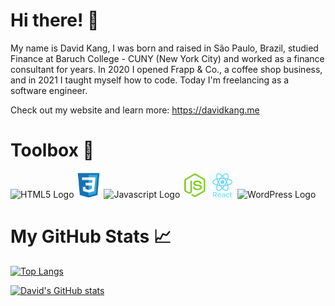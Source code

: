 # Hi there! :wave:

My name is David Kang, I was born and raised in São Paulo, Brazil, studied Finance at Baruch College - CUNY (New York City) and worked as a finance consultant for years. In 2020 I opened Frapp & Co., a coffee shop business, and in 2021 I taught myself how to code. Today I'm freelancing as a software engineer.

Check out my website and learn more: https://davidkang.me


# Toolbox :toolbox:

<img src="https://cdn.worldvectorlogo.com/logos/html-1.svg" alt="HTML5 Logo" width="40" height="40"/> <img src="https://raw.githubusercontent.com/devicons/devicon/2ae2a900d2f041da66e950e4d48052658d850630/icons/css3/css3-original.svg" alt="CSS Logo" width="40" height="40"/> <img src="https://cdn.worldvectorlogo.com/logos/logo-javascript.svg" alt="Javascript Logo" width="40" height="40"/> <img src="https://raw.githubusercontent.com/devicons/devicon/2ae2a900d2f041da66e950e4d48052658d850630/icons/nodejs/nodejs-plain.svg" alt="Javascript Logo" width="40" height="40"/> <img src="https://raw.githubusercontent.com/devicons/devicon/2ae2a900d2f041da66e950e4d48052658d850630/icons/react/react-original-wordmark.svg" alt="React Logo" width="40" height="40"/> <img src="https://cdn.worldvectorlogo.com/logos/wordpress-blue.svg" alt="WordPress Logo" width="40" height="40"/>


# My GitHub Stats :chart_with_upwards_trend:

[![Top Langs](https://github-readme-stats.vercel.app/api/top-langs/?username=davidkhk&theme=dark)](https://github.com/anuraghazra/github-readme-stats)

[![David's GitHub stats](https://github-readme-stats.vercel.app/api?username=davidkhk&theme=dark)](https://github.com/anuraghazra/github-readme-stats)
